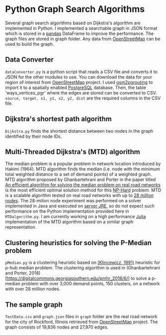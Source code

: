 # Python Graph Search Algorithms
Several graph search algorithms based on Dijkstra's algorithm are implemented in Python. I implemented a searchable graph in JSON format which is stored in a [pandas](https://pandas.pydata.org) DataFrame to improve the performance.
The graph files are stored in graph folder. Any data from [OpenStreetMap](https://www.openstreetmap.org) can be used to build the graph.

## Data Converter
`dataConverter.py` is a python script that reads a CSV file and converts it to JSON for the other modules to use. You can download the data for your region of interest from [OpenStreetMap](https://www.openstreetmap.org) project. I used [osm2pgrouting](https://github.com/pgRouting/osm2pgrouting) to import it to a spatially enabled [PostgreSQL](https://www.postgresql.org/) database. Then, the table 'ways_vertices_pgr' where the edges are stored can be converted to CSV. `source, target, x1, y1, x2, y2, dist` are the required columns in the CSV file.

## Dijkstra's shortest path algorithm
`Dijkstra.py` finds the shortest distance between two nodes in the graph identified by their node IDs.

## Multi-Threaded Dijkstra's (MTD) algorithm
The median problem is a popular problem in network location introduced by Hakimi (1964). MTD algorithm finds the median (i.e. node with the minimum total weighted distance to a set of demand points) of a weighted graph. MTD algorithm proposed by Ghanbartehrani and Porter in the paper titled [An efficient algorithm for solving the median problem on real road networks](https://www.tandfonline.com/doi/abs/10.1080/0305215X.2019.1631305) is the most efficient optimal solution method for this [NP-Hard](https://en.wikipedia.org/wiki/NP-hardness) problem.
MTD is a scalable algorithm tested on real road networks with up to [28 million nodes](https://digitalcommons.georgiasouthern.edu/pmhr_2016/12/). The 28-milion node experiment was performed on a solver implemented in Java and executed on [server JRE](https://www.oracle.com/java/technologies/javase-server-jre8-downloads.html), so do not expect such performance on the Python implementation provided here in `MTDalgorithm.py`.
I am currently working on a high performance [Julia](https://julialang.org/) implementation of the MTD algorithm based on a similar graph representation.

## Clustering heuristics for solving the P-Median problem
`pMedian.py` is a clustering heuristic based on [(Klincewicz, 1991)](https://www.sciencedirect.com/science/article/abs/pii/037722179190090I) heuristic for p-hub median problem. The clustering algorithm is used in (Ghanbartehrani and Porter, 2018)[https://digitalcommons.georgiasouthern.edu/pmhr_2018/6/] to solve a p-median problem with over 3,000 demand points, 150 clusters, on a network with over 28 million nodes.

## The sample graph
`TestData.csv` and `graph.json` files in `graph` folder are the real road network for the city of Rockford, Illinois retrieved from [OpenStreetMap](https://www.openstreetmap.org) project. The graph consists of 19,836 nodes and 27,970 edges.
